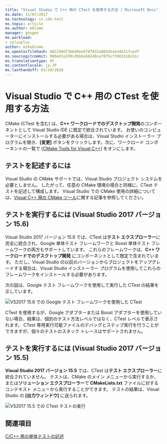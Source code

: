 ```yaml
---
title: "Visual Studio で C++ 用の CTest を使用する方法 | Microsoft Docs"
ms.date: 11/07/2017
ms.technology: vs-ide-test
ms.topic: article
ms.author: mblome
manager: ghogen
ms.workload:
- cplusplus
author: mikeblome
ms.openlocfilehash: 602240df366d9ee978f632a8693bae3de21fcedf
ms.sourcegitcommit: 900ed1e299cd5bba56249cef8f5cf3981b10cb1c
ms.translationtype: HT
ms.contentlocale: ja-JP
ms.lasthandoff: 03/19/2018
---
```

# <a name="how-to-use-ctest-for-c-in-visual-studio"></a>Visual Studio で C++ 用の CTest を使用する方法

CMake (CTest を含む) は、**C++ ワークロードでのデスクトップ開発**のコンポーネントとして Visual Studio IDE に既定で統合されています。 お使いのコンピューターにインストールする必要がある場合は、Visual Studio インストーラー プログラムを開き、**[変更]** ボタンをクリックします。次に、ワークロード コンポーネントの一覧で [[CMake Tools for Visual C++]](/cpp/ide/cmake-tools-for-visual-cpp) をオンにします。

## <a name="to-write-tests"></a>テストを記述するには

Visual Studio の CMake サポートでは、Visual Studio プロジェクト システムを必要としません。 したがって、任意の CMake 環境の場合と同様に、CTest テストを記述して構成します。 Visual Studio での CMake 使用の詳細については、[Visual C++ 用の CMake ツール](/cpp/ide/cmake-tools-for-visual-cpp)に関する記事を参照してください。

## <a name="to-run-tests-visual-studio-2017-version-156"></a>テストを実行するには (Visual Studio 2017 バージョン 15.6)

Visual Studio 2017 バージョン 15.6 では、CTest は**テスト エクスプローラー**に完全に統合され、Google 単体テスト フレームワークと Boost 単体テスト フレームワークの両方もサポートしています。 これらのフレームワークは、**C++ ワークロードでのデスクトップ開発** にコンポーネントとして既定で含まれています。 ただし、Visual Studio の以前のバージョンからプロジェクトをアップグレードする場合は、Visual Studio インストーラー プログラムを使用してこれらのフレームワークをインストールする必要があります。

次の図は、Google テスト フレームワークを使用して実行した CTest の結果を示しています。

![VS2017 15.6 での Google テスト フレームワークを使用した CTest](media/ctest-test-explorer.png "テスト エクスプローラーでの CTest と Google テスト")

CTest を使用するが、Google アダプターまたは Boost アダプターを使用していない場合、結果は、個別のテスト方法レベルではなく、CTest レベルで表示されます。 CTest 専用実行可能ファイルのデバッグとステップ実行を行うことができますが、個々のテストのスタック トレースはサポートされません。

## <a name="to-run-tests-visual-studio-2017-version-155"></a>テストを実行するには (Visual Studio 2017 バージョン 15.5)

**Visual Studio 2017 バージョン 15.5** では、CTest は**テスト エクスプローラー**に統合されていません。 テストは、CMake のメイン メニューから実行するか、または**ソリューション エクスプローラー**で **CMakeLists.txt** ファイルに対するコンテキスト メニューから実行することができます。 テストの結果は、Visual Studio の **[出力ウィンドウ]** に送られます。

![VS2017 15.5 での CTest テストの実行](media/cpp-cmake-run-tests.png "15.5 での CTest テストの実行")

## <a name="see-also"></a>関連項目

[C/C++ 用の単体テストの記述](writing-unit-tests-for-c-cpp.md)
